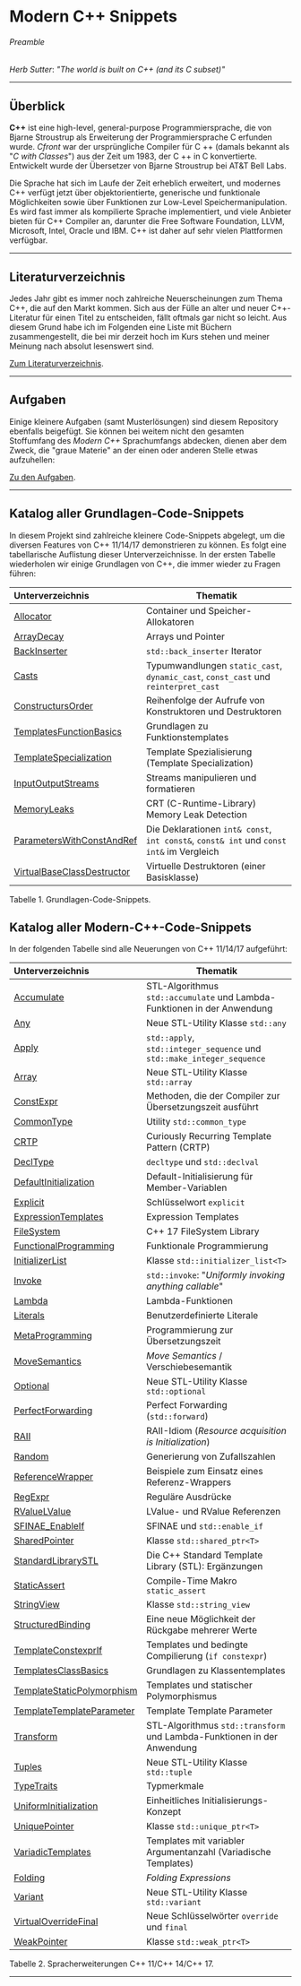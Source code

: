 # Modern C++ Snippets

###### Preamble

*Herb Sutter*: *"The world is built on C++ (and its C subset)"*

---

## Überblick

**C++** ist eine high-level, general-purpose Programmiersprache, 
die von Bjarne Stroustrup als Erweiterung der Programmiersprache C erfunden wurde.
*Cfront* war der ursprüngliche Compiler für C ++ (damals bekannt als "*C with Classes*") aus der Zeit um 1983,
der C ++ in C konvertierte. Entwickelt wurde der Übersetzer von Bjarne Stroustrup bei AT&T Bell Labs.

Die Sprache hat sich im Laufe der Zeit erheblich erweitert, und modernes C++ verfügt jetzt
über objektorientierte, generische und funktionale Möglichkeiten sowie über Funktionen zur Low-Level Speichermanipulation.
Es wird fast immer als kompilierte Sprache implementiert, und viele Anbieter bieten für C++ Compiler an,
darunter die Free Software Foundation, LLVM, Microsoft, Intel, Oracle und IBM.
C++ ist daher auf sehr vielen Plattformen verfügbar.

---

## Literaturverzeichnis

Jedes Jahr gibt es immer noch zahlreiche Neuerscheinungen zum Thema C++, die auf den Markt kommen. 
Sich aus der Fülle an alter und neuer C++-Literatur für einen Titel zu entscheiden,
fällt oftmals gar nicht so leicht.
Aus diesem Grund habe ich im Folgenden eine Liste mit Büchern zusammengestellt,
die bei mir derzeit hoch im Kurs stehen und meiner Meinung nach absolut lesenswert sind. 

[Zum Literaturverzeichnis](GeneralSnippets/Literatur/Literature.md).

---

## Aufgaben

Einige kleinere Aufgaben (samt Musterlösungen) sind diesem Repository ebenfalls beigefügt.
Sie können bei weitem nicht den gesamten Stoffumfang des *Modern C++* Sprachumfangs abdecken,
dienen aber dem Zweck, die "graue Materie" an der einen oder anderen Stelle etwas aufzuhellen:

[Zu den Aufgaben](GeneralSnippets/Exercises/Exercises.md).

---

## Katalog aller Grundlagen-Code-Snippets

In diesem Projekt sind zahlreiche kleinere Code-Snippets abgelegt, um die diversen Features von C++ 11/14/17 demonstrieren zu können.
Es folgt eine tabellarische Auflistung dieser Unterverzeichnisse.
In der ersten Tabelle wiederholen wir einige Grundlagen von C++, die immer wieder 
zu Fragen führen:

| Unterverzeichnis | Thematik |
|:-------------- |-----------------------------------------|
| [Allocator](GeneralSnippets/Allocator/StdAllocator.md) | Container und Speicher-Allokatoren |
| [ArrayDecay](GeneralSnippets/ArrayDecay/ArrayDecay.md) | Arrays und Pointer |
| [BackInserter](GeneralSnippets/BackInserter/BackInserter.md) | `std::back_inserter` Iterator |
| [Casts](GeneralSnippets/Casts/Casts.md) | Typumwandlungen `static_cast`, `dynamic_cast`, `const_cast` und `reinterpret_cast` |
| [ConstructursOrder](GeneralSnippets/ConstructursOrder/CtorDtorOrder.md)  | Reihenfolge der Aufrufe von Konstruktoren und Destruktoren |
| [TemplatesFunctionBasics](GeneralSnippets/TemplatesFunctionBasics/TemplatesFunctions.md) | Grundlagen zu Funktionstemplates |
| [TemplateSpecialization](GeneralSnippets/TemplateSpecialization/TemplateSpecialization.md) | Template Spezialisierung (Template Specialization) |
| [InputOutputStreams](GeneralSnippets/InputOutputStreams/Streams.md) | Streams manipulieren und formatieren |
| [MemoryLeaks](GeneralSnippets/MemoryLeaks/MemoryLeaksDetection.md) | CRT (C-Runtime-Library) Memory Leak Detection |
| [ParametersWithConstAndRef](GeneralSnippets/ParametersWithConstAndRef/ConstDeclarations.md)  | Die Deklarationen `int& const`, `int const&`, `const& int` und `const int&` im Vergleich |
| [VirtualBaseClassDestructor](GeneralSnippets/VirtualBaseClassDestructor/VirtualBaseClassDestructor.md) | Virtuelle Destruktoren (einer Basisklasse) |

Tabelle 1. Grundlagen-Code-Snippets.

## Katalog aller Modern-C++-Code-Snippets

In der folgenden Tabelle sind alle Neuerungen von C++ 11/14/17 aufgeführt:

| Unterverzeichnis | Thematik |
|:-------------- |-----------------------------------------|
| [Accumulate](GeneralSnippets/Accumulate/StdAccumulate.md) | STL-Algorithmus `std::accumulate` und Lambda-Funktionen in der Anwendung |
| [Any](GeneralSnippets/Any/StdAny.md) | Neue STL-Utility Klasse `std::any` |
| [Apply](GeneralSnippets/Apply/Apply.md) | `std::apply`, `std::integer_sequence` und `std::make_integer_sequence` |
| [Array](GeneralSnippets/Array/StdArray.md) | Neue STL-Utility Klasse `std::array` |
| [ConstExpr](GeneralSnippets/ConstExpr/ConstExpr.md) | Methoden, die der Compiler zur Übersetzungszeit ausführt |
| [CommonType](GeneralSnippets/CommonType/CommonType.md) | Utility `std::common_type` |
| [CRTP](GeneralSnippets/CRTP/CRTP.md) | Curiously Recurring Template Pattern (CRTP) |
| [DeclType](GeneralSnippets/DeclType/decltype.md) | `decltype` und `std::declval` |
| [DefaultInitialization](GeneralSnippets/DefaultInitialization/DefaultInitialization.md)| Default-Initialisierung für Member-Variablen |
| [Explicit](GeneralSnippets/Explicit/Explicit.md) | Schlüsselwort `explicit` |
| [ExpressionTemplates](GeneralSnippets/ExpressionTemplates/ExpressionTemplates.md) | Expression Templates |
| [FileSystem](GeneralSnippets/FileSystem/FileSystem.md) | C++ 17 FileSystem Library |
| [FunctionalProgramming](GeneralSnippets/FunctionalProgramming/FunctionalProgramming.md) | Funktionale Programmierung |
| [InitializerList](GeneralSnippets/InitializerList/StdInitializerList.md) | Klasse `std::initializer_list<T>` |
| [Invoke](GeneralSnippets/Invoke/StdInvoke.md) | `std::invoke`: "*Uniformly invoking anything callable*" |
| [Lambda](GeneralSnippets/Lambda/Lambda.md) | Lambda-Funktionen |
| [Literals](GeneralSnippets/Literals/Literals.md) | Benutzerdefinierte Literale |
| [MetaProgramming](GeneralSnippets/MetaProgramming/Metaprogramming01.md) | Programmierung zur Übersetzungszeit |
| [MoveSemantics](GeneralSnippets/MoveSemantics/MoveSemantics.md) | *Move Semantics* / Verschiebesemantik |
| [Optional](GeneralSnippets/Optional/Optional.md) | Neue STL-Utility Klasse `std::optional` |
| [PerfectForwarding](GeneralSnippets/PerfectForwarding/PerfectForwarding_01.md) | Perfect Forwarding (`std::forward`) |
| [RAII](GeneralSnippets/RAII/RAII.md) | RAII-Idiom (*Resource acquisition is Initialization*) |
| [Random](GeneralSnippets/Random/Random.md) | Generierung von Zufallszahlen |
| [ReferenceWrapper](GeneralSnippets/ReferenceWrapper/ReferenceWrapper.md)  | Beispiele zum Einsatz eines Referenz-Wrappers |
| [RegExpr](GeneralSnippets/RegExpr/RegExpr.md) | Reguläre Ausdrücke |
| [RValueLValue](GeneralSnippets/RValueLValue/RValueLValue.md) | LValue- und RValue Referenzen |
| [SFINAE_EnableIf](GeneralSnippets/SFINAE_EnableIf/Sfinae.md) | SFINAE und `std::enable_if` |
| [SharedPointer](GeneralSnippets/SharedPtr/SharedPtr.md) | Klasse `std::shared_ptr<T>` |
| [StandardLibrarySTL](GeneralSnippets/StandardLibrarySTL/StandardLibrarySTL.md) | Die C++ Standard Template Library (STL): Ergänzungen |
| [StaticAssert](GeneralSnippets/StaticAssert/StaticAssertion.md) | Compile-Time Makro `static_assert` |
| [StringView](GeneralSnippets/StringView/StdStringView.md) | Klasse `std::string_view` |
| [StructuredBinding](GeneralSnippets/StructuredBinding/StructuredBinding.md) | Eine neue Möglichkeit der Rückgabe mehrerer Werte |
| [TemplateConstexprIf](GeneralSnippets/TemplateConstexprIf/ConstExpr_If.md) | Templates und bedingte Compilierung (`if constexpr`) |
| [TemplatesClassBasics](GeneralSnippets/TemplatesClassBasics/TemplatesBasics.md) | Grundlagen zu Klassentemplates |
| [TemplateStaticPolymorphism](GeneralSnippets/TemplateStaticPolymorphism/TemplatesStaticPolymorphism.md) | Templates und statischer Polymorphismus |
| [TemplateTemplateParameter](GeneralSnippets/TemplateTemplateParameter/TemplateTemplateParameter.md) | Template Template Parameter |
| [Transform](GeneralSnippets/Transform/Transform.md) | STL-Algorithmus `std::transform` und Lambda-Funktionen in der Anwendung |
| [Tuples](GeneralSnippets/Tuple/StdTuple.md) | Neue STL-Utility Klasse `std::tuple` |
| [TypeTraits](GeneralSnippets/TypeTraits/TypeTraits.md) | Typmerkmale |
| [UniformInitialization](GeneralSnippets/UniformInitialization/UniformInitialization.md) | Einheitliches Initialisierungs-Konzept |
| [UniquePointer](GeneralSnippets/UniquePtr/UniquePtr.md) | Klasse `std::unique_ptr<T>` |
| [VariadicTemplates](GeneralSnippets/VariadicTemplates/VariadicTemplates_01_Introduction.md) | Templates mit variabler Argumentanzahl (Variadische Templates) |
| [Folding](GeneralSnippets/VariadicTemplates/VariadicTemplates_10_Folding.md) | *Folding Expressions* |
| [Variant](GeneralSnippets/Variant/StdVariant.md)  | Neue STL-Utility Klasse `std::variant` |
| [VirtualOverrideFinal](GeneralSnippets/VirtualOverrideFinal/VirtualOverrideFinal.md) | Neue Schlüsselwörter `override` und `final` |
| [WeakPointer](GeneralSnippets/WeakPtr/WeakPtr.md) | Klasse `std::weak_ptr<T>` |

Tabelle 2. Spracherweiterungen C++ 11/C++ 14/C++ 17.

---
